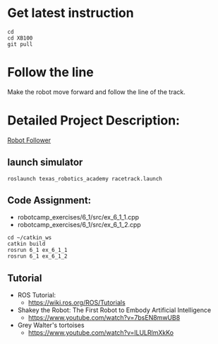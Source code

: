 # Get latest instruction 
```
cd
cd XB100
git pull
```

# Follow the line 
Make the robot move forward and follow the line of the track.

# Detailed Project Description: 
[Robot Follower](https://github.com/chuanqichen/XB100/blob/main/lab7/robot_follower.md)


## launch simulator 
```
roslaunch texas_robotics_academy racetrack.launch
```

## Code Assignment: 
* robotcamp_exercises/6_1/src/ex_6_1_1.cpp
* robotcamp_exercises/6_1/src/ex_6_1_2.cpp
```
cd ~/catkin_ws
catkin build
rosrun 6_1 ex_6_1_1
rosrun 6_1 ex_6_1_2
```

## Tutorial 
* ROS Tutorial:
  * https://wiki.ros.org/ROS/Tutorials
* Shakey the Robot: The First Robot to Embody Artificial Intelligence
  * https://www.youtube.com/watch?v=7bsEN8mwUB8
* Grey Walter's tortoises
  * https://www.youtube.com/watch?v=lLULRlmXkKo
